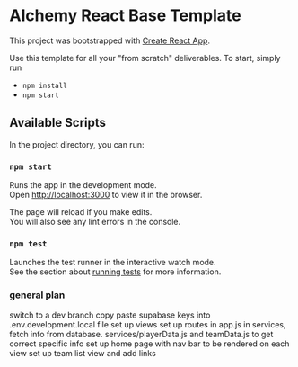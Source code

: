 # Alchemy React Base Template

This project was bootstrapped with [Create React App](https://github.com/facebook/create-react-app).

Use this template for all your "from scratch" deliverables. To start, simply run

- `npm install`
- `npm start`

## Available Scripts

In the project directory, you can run:

### `npm start`

Runs the app in the development mode.\
Open [http://localhost:3000](http://localhost:3000) to view it in the browser.

The page will reload if you make edits.\
You will also see any lint errors in the console.

### `npm test`

Launches the test runner in the interactive watch mode.\
See the section about [running tests](https://facebook.github.io/create-react-app/docs/running-tests) for more information.

### general plan

switch to a dev branch
copy paste supabase keys into .env.development.local file
set up views
set up routes in app.js
in services, fetch info from database. services/playerData.js and teamData.js to get correct specific info
set up home page with nav bar to be rendered on each view
set up team list view and add links
